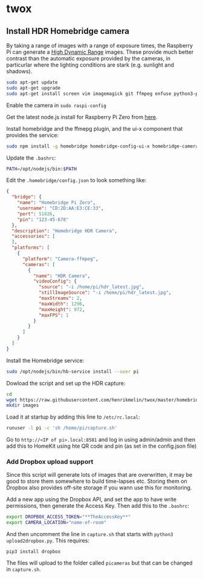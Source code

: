 # twox


## Install HDR Homebridge camera

By taking a range of images with a range of exposure times, the Raspberry Pi can generate a [High Dynamic Range](https://en.wikipedia.org/wiki/High_dynamic_range) images. These provide much better contrast than the automatic exposure provided by the cameras, in particurlar where the lighting conditions are stark (e.g. sunlight and shadows). 

```bash
sudo apt-get update
sudo apt-get upgrade
sudo apt-get install screen vim imagemagick git ffmpeg enfuse python3-pip

```

Enable the camera in `sudo raspi-config`

Get the latest node.js install for Raspberry Pi Zero from [here](https://github.com/sdesalas/node-pi-zero).

Install homebridge and the ffmepg plugin, and the ui-x component that provides the service:
```bash
sudo npm install -g homebridge homebridge-config-ui-x homebridge-camera-ffmpeg
```
Update the `.bashrc`:
```bash
PATH=/opt/nodejs/bin:$PATH
```
Edit the `.homebridge/config.json` to look something like:

```json
{
  "bridge": {
    "name": "Homebridge Pi Zero",
    "username": "CD:2D:AA:E3:CE:33",
    "port": 51826,
    "pin": "123-45-678"
  },
  "description": "Homebridge HDR Camera",
  "accessories": [
  ],
  "platforms": [
    {
      "platform": "Camera-ffmpeg",
      "cameras": [
        {
          "name": "HDR Camera",
          "videoConfig": {
            "source": "-i /home/pi/hdr_latest.jpg",
            "stillImageSource": "-i /home/pi/hdr_latest.jpg",
            "maxStreams": 2,
            "maxWidth": 1296,
            "maxHeight": 972,
            "maxFPS": 1
          }
        }
      ]
    }
  ]
}    

```
Install the Homebridge service:

```bash
sudo /opt/nodejs/bin/hb-service install --user pi
```

Dowload the script and set up the HDR capture:
```bash
cd
wget https://raw.githubusercontent.com/henrikmelin/twox/master/homebridge-hdr-camera/capture.sh
mkdir images
```
Load it at startup by adding this line to `/etc/rc.local`:
```bash
runuser -l pi -c 'sh /home/pi/capture.sh'
```
Go to `http://<IP of pi>.local:8581` and log in using admin/admin and then add this to HomeKit using hte QR code and pin (as set in the config.json file)

### Add Dropbox upload support

Since this script will generate lots of images that are overwritten, it may be good to store them somewhere to build time-lapses etc. Storing them on Dropbox also provides off-site storage if you wann use this for monitoring. 

Add a new app using the Dropbox API, and set the app to have write permissions, then generate the Access Key. Then add this to the `.bashrc`:

```bash
export DROPBOX_ACCESS_TOKEN="**TheAccessKey**"
export CAMERA_LOCATION="name-of-room"

```
And then uncomment the line in `capture.sh` that starts with `python3 upload2dropbox.py`. This requires:
```
pip3 install dropbox
```
The files will upload to the folder called `picameras` but that can be changed in `capture.sh`.